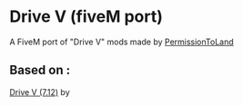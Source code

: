 # Drive V (fiveM port)
 A FiveM port of "Drive V" mods made by [PermissionToLand](https://fr.gta5-mods.com/users/PermissionToLand) <br/>

## Based on : <br /> ##
[Drive V (7.12)](https://fr.gta5-mods.com/vehicles/drive-v-realistic-driving-car-handling) by  <br/>
